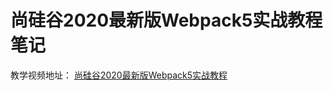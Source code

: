 # 尚硅谷2020最新版Webpack5实战教程笔记
教学视频地址： [尚硅谷2020最新版Webpack5实战教程](https://www.bilibili.com/video/BV1e7411j7T5)
